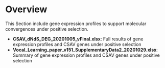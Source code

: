 # Overview
This Section include gene expression profiles to support molecular convergences under positive selection.
* **CSAV_dNdS_DEG_20201005_vFinal.xlsx**: Full results of gene expression profiles and CSAV genes under positive selection
* **Vocal_Learning_paper_v151_SupplementaryData2_20201029.xlsx**: Summary of gene expression profiles and CSAV genes under positive selection
